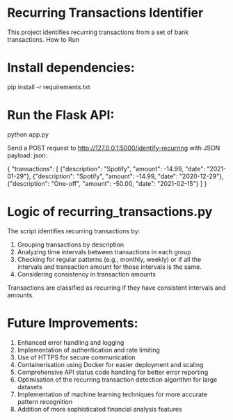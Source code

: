 # Recurring Transactions Identifier

This project identifies recurring transactions from a set of bank transactions.
How to Run

# Install dependencies:
pip install -r requirements.txt

# Run the Flask API:
python app.py

Send a POST request to http://127.0.0.1:5000/identify-recurring with JSON payload:
json:

{
  "transactions": [
    {"description": "Spotify", "amount": -14.99, "date": "2021-01-29"},
    {"description": "Spotify", "amount": -14.99, "date": "2020-12-29"},
    {"description": "One-off", "amount": -50.00, "date": "2021-02-15"}
  ]
}


# Logic of recurring_transactions.py
The script identifies recurring transactions by:

1. Grouping transactions by description
2. Analyzing time intervals between transactions in each group
3. Checking for regular patterns (e.g., monthly, weekly) or if all the intervals and transaction amount for those intervals is the same.
4. Considering consistency in transaction amounts

Transactions are classified as recurring if they have consistent intervals and amounts.

# Future Improvements:

1. Enhanced error handling and logging
2. Implementation of authentication and rate limiting
3. Use of HTTPS for secure communication
4. Containerisation using Docker for easier deployment and scaling
5. Comprehensive API status code handling for better error reporting
6. Optimisation of the recurring transaction detection algorithm for large datasets
7. Implementation of machine learning techniques for more accurate pattern recognition
8. Addition of more sophisticated financial analysis features
